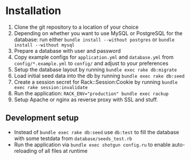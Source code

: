 # Installation

1. Clone the git repository to a location of your choice
2. Depending on whether you want to use MySQL or PostgreSQL for the database:
   run either `bundle install --without postgres` or `bundle install --without mysql`
3. Prepare a database with user and password
4. Copy example configs for `application.yml` and `database.yml` from `config/*.example.yml` to `config/` and adjust to your preferences
5. Setup the database layout by running `bundle exec rake db:migrate`
6. Load initial seed data into the db by running `bundle exec rake db:seed`
7. Create a session secret for Rack::Session:Cookie by running `bundle exec rake session:invalidate`
8. Run the application: `RACK_ENV="production" bundle exec rackup`
9. Setup Apache or nginx as reverse proxy with SSL and stuff.


## Development setup

+ Instead of `bundle exec rake db:seed` use `db:test` to fill the database with some testdata from `database/seeds_test.rb`
+ Run the application via `bundle exec shotgun config.ru` to enable auto-reloading of all files at runtime
